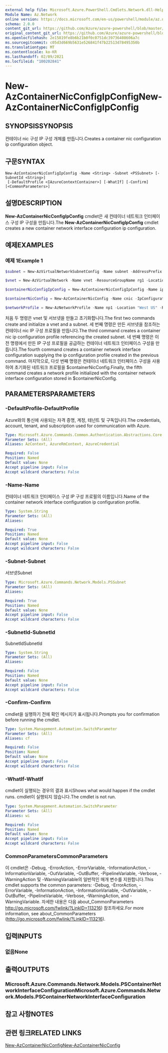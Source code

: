 ```yaml
---
external help file: Microsoft.Azure.PowerShell.Cmdlets.Network.dll-Help.xml
Module Name: Az.Network
online version: https://docs.microsoft.com/en-us/powershell/module/az.network/new-AzContainerNicconfigipconfig
schema: 2.0.0
content_git_url: https://github.com/Azure/azure-powershell/blob/master/src/Network/Network/help/New-AzContainerNicConfigIpConfig.md
original_content_git_url: https://github.com/Azure/azure-powershell/blob/master/src/Network/Network/help/New-AzContainerNicConfigIpConfig.md
ms.openlocfilehash: 2e15819fe8b6b21b0f0c0751dc39736408606a7c
ms.sourcegitcommit: c05d3d669b5631e526841f47b22513d78495350b
ms.translationtype: MT
ms.contentlocale: ko-KR
ms.lasthandoff: 02/09/2021
ms.locfileid: "100202841"
---
```

# <span data-ttu-id="d4de3-101">New-AzContainerNicConfigIpConfig</span><span class="sxs-lookup"><span data-stu-id="d4de3-101">New-AzContainerNicConfigIpConfig</span></span>

## <span data-ttu-id="d4de3-102">SYNOPSIS</span><span class="sxs-lookup"><span data-stu-id="d4de3-102">SYNOPSIS</span></span>
<span data-ttu-id="d4de3-103">컨테이너 nic 구성 IP 구성 개체를 만듭니다.</span><span class="sxs-lookup"><span data-stu-id="d4de3-103">Creates a container nic configuration ip configuration object.</span></span>

## <span data-ttu-id="d4de3-104">구문</span><span class="sxs-lookup"><span data-stu-id="d4de3-104">SYNTAX</span></span>

```
New-AzContainerNicConfigIpConfig -Name <String> -Subnet <PSSubnet> [-SubnetId <String>]
 [-DefaultProfile <IAzureContextContainer>] [-WhatIf] [-Confirm] [<CommonParameters>]
```

## <span data-ttu-id="d4de3-105">설명</span><span class="sxs-lookup"><span data-stu-id="d4de3-105">DESCRIPTION</span></span>
<span data-ttu-id="d4de3-106">**New-AzContainerNicConfigIpConfig** cmdlet은 새 컨테이너 네트워크 인터페이스 구성 IP 구성을 만듭니다.</span><span class="sxs-lookup"><span data-stu-id="d4de3-106">The **New-AzContainerNicConfigIpConfig** cmdlet creates a new container network interface configuration ip configuration.</span></span> 

## <span data-ttu-id="d4de3-107">예제</span><span class="sxs-lookup"><span data-stu-id="d4de3-107">EXAMPLES</span></span>

### <span data-ttu-id="d4de3-108">예제 1</span><span class="sxs-lookup"><span data-stu-id="d4de3-108">Example 1</span></span>
```powershell
$subnet = New-AzVirtualNetworkSubnetConfig -Name subnet -AddressPrefix 10.0.1.0/24

$vnet = New-AzVirtualNetwork -Name vnet -ResourceGroupName rg1 -Location "West US" -AddressPrefix 10.0.0.0/16 -Subnet $subnet

$containerNicConfigIpConfig = New-AzContainerNicConfigIpConfig -Name ipconfigprofile1 -Subnet $vnet.Subnets[0]

$containerNicConfig = New-AzContainerNicConfig -Name cnic -IpConfiguration containerNicConfigIpConfig

$networkProfile = New-AzNetworkProfile -Name np1 -Location "West US" -ResourceGroupName rg1 -ContainerNetworkInterfaceConfiguration $containerNicConfig
```

<span data-ttu-id="d4de3-109">처음 두 명령은 vnet 및 서브넷을 만들고 초기화합니다.</span><span class="sxs-lookup"><span data-stu-id="d4de3-109">The first two commands create and initialize a vnet and a subnet.</span></span> <span data-ttu-id="d4de3-110">세 번째 명령은 만든 서브넷을 참조하는 컨테이너 nic IP 구성 프로필을 만듭니다.</span><span class="sxs-lookup"><span data-stu-id="d4de3-110">The third command creates a container nic ip configuration profile referencing the created subnet.</span></span> <span data-ttu-id="d4de3-111">네 번째 명령은 이전 명령에서 만든 IP 구성 프로필을 공급하는 컨테이너 네트워크 인터페이스 구성을 만듭니다.</span><span class="sxs-lookup"><span data-stu-id="d4de3-111">The fourth command creates a container network interface configuration supplying the ip configuration profile created in the previous command.</span></span> <span data-ttu-id="d4de3-112">마지막으로, 다섯 번째 명령은 컨테이너 네트워크 인터페이스 구성을 사용하여 초기화된 네트워크 프로필을 $containerNicConfig.</span><span class="sxs-lookup"><span data-stu-id="d4de3-112">Finally, the fifth command creates a network profile initialized with the container network interface configuration stored in $containerNicConfig.</span></span>

## <span data-ttu-id="d4de3-113">PARAMETERS</span><span class="sxs-lookup"><span data-stu-id="d4de3-113">PARAMETERS</span></span>

### <span data-ttu-id="d4de3-114">-DefaultProfile</span><span class="sxs-lookup"><span data-stu-id="d4de3-114">-DefaultProfile</span></span>
<span data-ttu-id="d4de3-115">Azure와의 통신에 사용되는 자격 증명, 계정, 테넌트 및 구독입니다.</span><span class="sxs-lookup"><span data-stu-id="d4de3-115">The credentials, account, tenant, and subscription used for communication with Azure.</span></span>

```yaml
Type: Microsoft.Azure.Commands.Common.Authentication.Abstractions.Core.IAzureContextContainer
Parameter Sets: (All)
Aliases: AzContext, AzureRmContext, AzureCredential

Required: False
Position: Named
Default value: None
Accept pipeline input: False
Accept wildcard characters: False
```

### <span data-ttu-id="d4de3-116">-Name</span><span class="sxs-lookup"><span data-stu-id="d4de3-116">-Name</span></span>
<span data-ttu-id="d4de3-117">컨테이너 네트워크 인터페이스 구성 IP 구성 프로필의 이름입니다.</span><span class="sxs-lookup"><span data-stu-id="d4de3-117">Name of the container network interface configuration ip configuration profile.</span></span>

```yaml
Type: System.String
Parameter Sets: (All)
Aliases:

Required: True
Position: Named
Default value: None
Accept pipeline input: False
Accept wildcard characters: False
```

### <span data-ttu-id="d4de3-118">-Subnet</span><span class="sxs-lookup"><span data-stu-id="d4de3-118">-Subnet</span></span>
<span data-ttu-id="d4de3-119">서브넷</span><span class="sxs-lookup"><span data-stu-id="d4de3-119">Subnet</span></span>

```yaml
Type: Microsoft.Azure.Commands.Network.Models.PSSubnet
Parameter Sets: (All)
Aliases:

Required: True
Position: Named
Default value: None
Accept pipeline input: False
Accept wildcard characters: False
```

### <span data-ttu-id="d4de3-120">-SubnetId</span><span class="sxs-lookup"><span data-stu-id="d4de3-120">-SubnetId</span></span>
<span data-ttu-id="d4de3-121">SubnetId</span><span class="sxs-lookup"><span data-stu-id="d4de3-121">SubnetId</span></span>

```yaml
Type: System.String
Parameter Sets: (All)
Aliases:

Required: False
Position: Named
Default value: None
Accept pipeline input: False
Accept wildcard characters: False
```

### <span data-ttu-id="d4de3-122">-Confirm</span><span class="sxs-lookup"><span data-stu-id="d4de3-122">-Confirm</span></span>
<span data-ttu-id="d4de3-123">cmdlet을 실행하기 전에 확인 메시지가 표시됩니다.</span><span class="sxs-lookup"><span data-stu-id="d4de3-123">Prompts you for confirmation before running the cmdlet.</span></span>

```yaml
Type: System.Management.Automation.SwitchParameter
Parameter Sets: (All)
Aliases: cf

Required: False
Position: Named
Default value: None
Accept pipeline input: False
Accept wildcard characters: False
```

### <span data-ttu-id="d4de3-124">-WhatIf</span><span class="sxs-lookup"><span data-stu-id="d4de3-124">-WhatIf</span></span>
<span data-ttu-id="d4de3-125">cmdlet이 실행되는 경우의 결과 표시</span><span class="sxs-lookup"><span data-stu-id="d4de3-125">Shows what would happen if the cmdlet runs.</span></span>
<span data-ttu-id="d4de3-126">cmdlet이 실행되지 않습니다.</span><span class="sxs-lookup"><span data-stu-id="d4de3-126">The cmdlet is not run.</span></span>

```yaml
Type: System.Management.Automation.SwitchParameter
Parameter Sets: (All)
Aliases: wi

Required: False
Position: Named
Default value: None
Accept pipeline input: False
Accept wildcard characters: False
```

### <span data-ttu-id="d4de3-127">CommonParameters</span><span class="sxs-lookup"><span data-stu-id="d4de3-127">CommonParameters</span></span>
<span data-ttu-id="d4de3-128">이 cmdlet은 -Debug, -ErrorAction, -ErrorVariable, -InformationAction, -InformationVariable, -OutVariable, -OutBuffer, -PipelineVariable, -Verbose, -WarningAction 및 -WarningVariable의 일반적인 매개 변수를 지원합니다.</span><span class="sxs-lookup"><span data-stu-id="d4de3-128">This cmdlet supports the common parameters: -Debug, -ErrorAction, -ErrorVariable, -InformationAction, -InformationVariable, -OutVariable, -OutBuffer, -PipelineVariable, -Verbose, -WarningAction, and -WarningVariable.</span></span> <span data-ttu-id="d4de3-129">자세한 내용은 다음 about_CommonParameters http://go.microsoft.com/fwlink/?LinkID=113216) 참조하세요.</span><span class="sxs-lookup"><span data-stu-id="d4de3-129">For more information, see about_CommonParameters (http://go.microsoft.com/fwlink/?LinkID=113216).</span></span>

## <span data-ttu-id="d4de3-130">입력</span><span class="sxs-lookup"><span data-stu-id="d4de3-130">INPUTS</span></span>

### <span data-ttu-id="d4de3-131">없음</span><span class="sxs-lookup"><span data-stu-id="d4de3-131">None</span></span>

## <span data-ttu-id="d4de3-132">출력</span><span class="sxs-lookup"><span data-stu-id="d4de3-132">OUTPUTS</span></span>

### <span data-ttu-id="d4de3-133">Microsoft.Azure.Commands.Network.Models.PSContainerNetworkInterfaceConfiguration</span><span class="sxs-lookup"><span data-stu-id="d4de3-133">Microsoft.Azure.Commands.Network.Models.PSContainerNetworkInterfaceConfiguration</span></span>

## <span data-ttu-id="d4de3-134">참고 사항</span><span class="sxs-lookup"><span data-stu-id="d4de3-134">NOTES</span></span>

## <span data-ttu-id="d4de3-135">관련 링크</span><span class="sxs-lookup"><span data-stu-id="d4de3-135">RELATED LINKS</span></span>

[<span data-ttu-id="d4de3-136">New-AzContainerNicConfig</span><span class="sxs-lookup"><span data-stu-id="d4de3-136">New-AzContainerNicConfig</span></span>](./New-AzContainerNicConfig.md)
